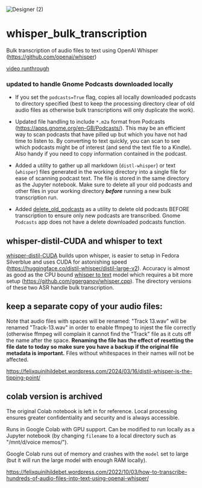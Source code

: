 ![Designer (2)](https://github.com/frasertajima/whisper_bulk_transcription/assets/69366820/8af38525-f365-416f-9460-f7734cd5a7b0)

# whisper_bulk_transcription
Bulk transcription of audio files to text using OpenAI Whisper (https://github.com/openai/whisper)

[video runthrough](https://www.instagram.com/reel/C4ofFt2s18G1a0DCNFufKi__6ASbGzA04ohKt80/?igsh=MWxqOXFpZ2xkMHdjNw==)
### updated to handle Gnome Podcasts downloaded locally
- If you set the `podcasts=True` flag, copies all locally downloaded podcasts to directory specified (best to keep the processing directory clear of old audio files as otherwise bulk transcriptions will only duplicate the work).
- Updated file handling to include `*.m2a` format from Podcasts (https://apps.gnome.org/en-GB/Podcasts/). This may be an efficient way to scan podcasts that have pilled up but which you have not had time to listen to. By converting to text quickly, you can scan to see which podcasts might be of interest (and send the text file to a Kindle). Also handy if you need to copy information contained in the podcast.

- Added a utility to gather up all markdown (`distl-whisper`) or text (`whisper`) files generated in the working directory into a single file for ease of scanning podcast text. The file is stored in the same directory as the Jupyter notebook. Make sure to delete all your old podcasts and other files in your working directory ***before*** running a new bulk transcription run. 

- Added [delete_old_podcasts](https://github.com/frasertajima/whisper_bulk_transcription/blob/main/delete_old_podcasts.ipynb) as a utility to delete old podcasts BEFORE transcription to ensure only new podcasts are transcribed. Gnome `Podcasts` app does not have a delete downloaded podcasts function.


## whisper-distil-CUDA and whisper to text
[whisper-distil-CUDA](https://github.com/frasertajima/whisper_bulk_transcription/blob/main/whisper-distil-CUDA.ipynb) builds upon whisper, is easier to setup in Fedora Silverblue and uses CUDA for astonishing speed (https://huggingface.co/distil-whisper/distil-large-v2). Accuracy is almost as good as the CPU bound [whisper to text](https://github.com/frasertajima/whisper_bulk_transcription/blob/main/whisper%20to%20text.ipynb) model which requires a bit more setup (https://github.com/ggerganov/whisper.cpp). The directory versions of these two ASR handle bulk transcription. 

## keep a separate copy of your audio files:
Note that audio files with spaces will be renamed: "Track 13.wav" will be renamed "Track-13.wav" in order to enable ffmpeg to injest the file correctly (otherwise ffmpeg will complain it cannot find the "Track" file as it cuts off the name after the space. **Renaming the file has the effect of resetting the file date to today so make sure you have a backup if the original file metadata is important.** Files without whitespaces in their names will not be affected.

https://felixquinihildebet.wordpress.com/2024/03/16/distil-whisper-is-the-tipping-point/




## colab version is archived
The original Colab notebook is left in for reference. Local processing ensures greater confidentiality and security and is always accessible.

Runs in Google Colab with GPU support. Can be modified to run locally as a Jupyter notebook (by changing `filename` to a local directory such as "/mnt/d/voice memos/"). 

Google Colab runs out of memory and crashes with the `model` set to large (but it will run the large model with enough RAM locally).

https://felixquinihildebet.wordpress.com/2022/10/03/how-to-transcribe-hundreds-of-audio-files-into-text-using-openai-whisper/
